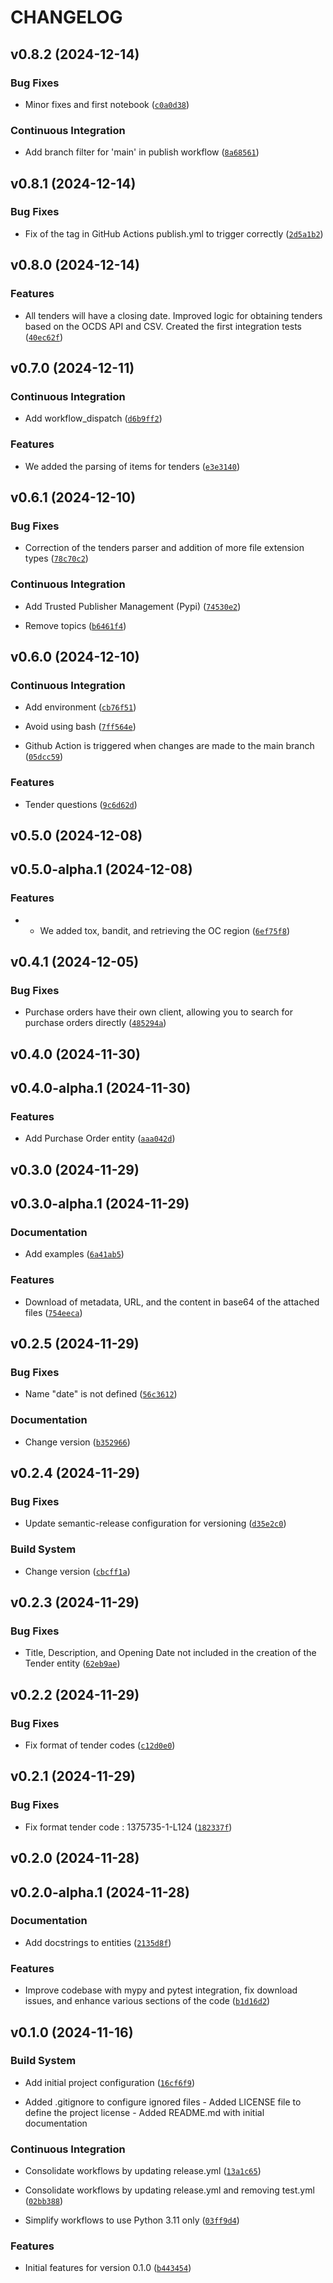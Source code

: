 # CHANGELOG


## v0.8.2 (2024-12-14)

### Bug Fixes

- Minor fixes and first notebook
  ([`c0a0d38`](https://github.com/nguaman/licitpy/commit/c0a0d3825af73d96432b94f4ebdd36958ef9b7ce))

### Continuous Integration

- Add branch filter for 'main' in publish workflow
  ([`8a68561`](https://github.com/nguaman/licitpy/commit/8a68561e680856c117b4629acdd7dc30af22788a))


## v0.8.1 (2024-12-14)

### Bug Fixes

- Fix of the tag in GitHub Actions publish.yml to trigger correctly
  ([`2d5a1b2`](https://github.com/nguaman/licitpy/commit/2d5a1b253dd064b2ef646d7b4b41df4e55bbc5af))


## v0.8.0 (2024-12-14)

### Features

- All tenders will have a closing date. Improved logic for obtaining tenders based on the OCDS API
  and CSV. Created the first integration tests
  ([`40ec62f`](https://github.com/nguaman/licitpy/commit/40ec62f8945171882dabcf2f2709fa6ed92789e5))


## v0.7.0 (2024-12-11)

### Continuous Integration

- Add workflow_dispatch
  ([`d6b9ff2`](https://github.com/nguaman/licitpy/commit/d6b9ff202fe15d288f089d44d2ac88e665f6bc17))

### Features

- We added the parsing of items for tenders
  ([`e3e3140`](https://github.com/nguaman/licitpy/commit/e3e3140a9e685cdf238cb3575dea8a2f225cf43c))


## v0.6.1 (2024-12-10)

### Bug Fixes

- Correction of the tenders parser and addition of more file extension types
  ([`78c70c2`](https://github.com/nguaman/licitpy/commit/78c70c2abb7a713b0634841f16f25bfe503222fe))

### Continuous Integration

- Add Trusted Publisher Management (Pypi)
  ([`74530e2`](https://github.com/nguaman/licitpy/commit/74530e227b40f44db48b84cd81e288a1cead5b10))

- Remove topics
  ([`b6461f4`](https://github.com/nguaman/licitpy/commit/b6461f49e70d2a1719da8a7be08f8fb7f2f7168a))


## v0.6.0 (2024-12-10)

### Continuous Integration

- Add environment
  ([`cb76f51`](https://github.com/nguaman/licitpy/commit/cb76f51ca3c96adbd137fb34aba24b284326931b))

- Avoid using bash
  ([`7ff564e`](https://github.com/nguaman/licitpy/commit/7ff564e7da4c2ec0b77db1a24ad988c4d607eec4))

- Github Action is triggered when changes are made to the main branch
  ([`05dcc59`](https://github.com/nguaman/licitpy/commit/05dcc5968d81e72ad2cbaf93c96c4af2b59eebfa))

### Features

- Tender questions
  ([`9c6d62d`](https://github.com/nguaman/licitpy/commit/9c6d62dd31a5e6d35bba2370dfa596f7ce7c8b91))


## v0.5.0 (2024-12-08)


## v0.5.0-alpha.1 (2024-12-08)

### Features

- - We added tox, bandit, and retrieving the OC region
  ([`6ef75f8`](https://github.com/nguaman/licitpy/commit/6ef75f85337f13f57a6f43ac265cba8c342402a8))


## v0.4.1 (2024-12-05)

### Bug Fixes

- Purchase orders have their own client, allowing you to search for purchase orders directly
  ([`485294a`](https://github.com/nguaman/licitpy/commit/485294ae1753f733ab02cd62692e159cc63ec677))


## v0.4.0 (2024-11-30)


## v0.4.0-alpha.1 (2024-11-30)

### Features

- Add Purchase Order entity
  ([`aaa042d`](https://github.com/nguaman/licitpy/commit/aaa042d8bf9a55a4e8c459413fa066d31026d488))


## v0.3.0 (2024-11-29)


## v0.3.0-alpha.1 (2024-11-29)

### Documentation

- Add examples
  ([`6a41ab5`](https://github.com/nguaman/licitpy/commit/6a41ab5ff3bb52cb1189fdbc4d5e327b68447ddf))

### Features

- Download of metadata, URL, and the content in base64 of the attached files
  ([`754eeca`](https://github.com/nguaman/licitpy/commit/754eecae6e72745efc6dd92028c78f06a8fa55c1))


## v0.2.5 (2024-11-29)

### Bug Fixes

- Name "date" is not defined
  ([`56c3612`](https://github.com/nguaman/licitpy/commit/56c3612a5cbc5e860113b3803292d5c3bcbb6a5a))

### Documentation

- Change version
  ([`b352966`](https://github.com/nguaman/licitpy/commit/b352966ad7fbbe19a4a70a65cb0a39ef69656911))


## v0.2.4 (2024-11-29)

### Bug Fixes

- Update semantic-release configuration for versioning
  ([`d35e2c0`](https://github.com/nguaman/licitpy/commit/d35e2c062129b47349229d79dd5d9ccb9d04c21f))

### Build System

- Change version
  ([`cbcff1a`](https://github.com/nguaman/licitpy/commit/cbcff1a493b06a94ef6d1e951624fb118fa33aae))


## v0.2.3 (2024-11-29)

### Bug Fixes

- Title, Description, and Opening Date not included in the creation of the Tender entity
  ([`62eb9ae`](https://github.com/nguaman/licitpy/commit/62eb9aecb4804ddcf8c26db535a3f826464c163b))


## v0.2.2 (2024-11-29)

### Bug Fixes

- Fix format of tender codes
  ([`c12d0e0`](https://github.com/nguaman/licitpy/commit/c12d0e03b1b88a3d502773901e57133461310435))


## v0.2.1 (2024-11-29)

### Bug Fixes

- Fix format tender code : 1375735-1-L124
  ([`182337f`](https://github.com/nguaman/licitpy/commit/182337f8e24b9ca532322500d497f6cc14977beb))


## v0.2.0 (2024-11-28)


## v0.2.0-alpha.1 (2024-11-28)

### Documentation

- Add docstrings to entities
  ([`2135d8f`](https://github.com/nguaman/licitpy/commit/2135d8f8edcd4ca3c5339456e256d32aa2d194c6))

### Features

- Improve codebase with mypy and pytest integration, fix download issues, and enhance various
  sections of the code
  ([`b1d16d2`](https://github.com/nguaman/licitpy/commit/b1d16d28d673bc61dd9d787ae1c340273f474f25))


## v0.1.0 (2024-11-16)

### Build System

- Add initial project configuration
  ([`16cf6f9`](https://github.com/nguaman/licitpy/commit/16cf6f9f3ce65c583fc67e0d772a69c8aa58697f))

- Added .gitignore to configure ignored files - Added LICENSE file to define the project license -
  Added README.md with initial documentation

### Continuous Integration

- Consolidate workflows by updating release.yml
  ([`13a1c65`](https://github.com/nguaman/licitpy/commit/13a1c65a2976f8000a333ccc7689da79c9aef07f))

- Consolidate workflows by updating release.yml and removing test.yml
  ([`02bb388`](https://github.com/nguaman/licitpy/commit/02bb388d4c24f25a49e9b04feec1631d7f0f1349))

- Simplify workflows to use Python 3.11 only
  ([`03ff9d4`](https://github.com/nguaman/licitpy/commit/03ff9d4953d88149ed584aaba13aea8bd4516943))

### Features

- Initial features for version 0.1.0
  ([`b443454`](https://github.com/nguaman/licitpy/commit/b443454c1aebe876af7775dee3c295f46d9f1a4b))
